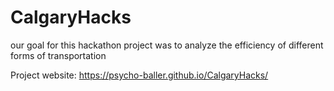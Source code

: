 # CalgaryHacks

our goal for this hackathon project was to analyze the efficiency of different forms of transportation

Project website: https://psycho-baller.github.io/CalgaryHacks/
